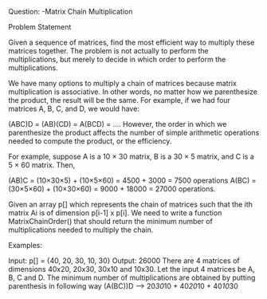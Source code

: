 Question: -Matrix Chain Multiplication

Problem Statement

Given a sequence of matrices, find the most efficient way to multiply these matrices together. The problem is not actually to perform the multiplications, but merely to decide in which order to perform the multiplications.

We have many options to multiply a chain of matrices because matrix multiplication is associative. In other words, no matter how we parenthesize the product, the result will be the same. For example, if we had four matrices A, B, C, and D, we would have:

(ABC)D = (AB)(CD) = A(BCD) = ....
However, the order in which we parenthesize the product affects the number of simple arithmetic operations needed to compute the product, or the efficiency.

For example, suppose A is a 10 × 30 matrix, B is a 30 × 5 matrix, and C is a 5 × 60 matrix. Then,

(AB)C = (10×30×5) + (10×5×60) = 4500 + 3000 = 7500 operations
A(BC) = (30×5×60) + (10×30×60) = 9000 + 18000 = 27000 operations.

Given an array p[] which represents the chain of matrices such that the ith matrix Ai is of dimension p[i-1] x p[i]. We need to write a function MatrixChainOrder() that should return the minimum number of multiplications needed to multiply the chain.

Examples:

Input: p[] = {40, 20, 30, 10, 30}
Output: 26000
There are 4 matrices of dimensions 40x20, 20x30, 30x10 and 10x30.
Let the input 4 matrices be A, B, C and D.  The minimum number of
multiplications are obtained by putting parenthesis in following way
(A(BC))D --> 20*30*10 + 40*20*10 + 40*10*30

